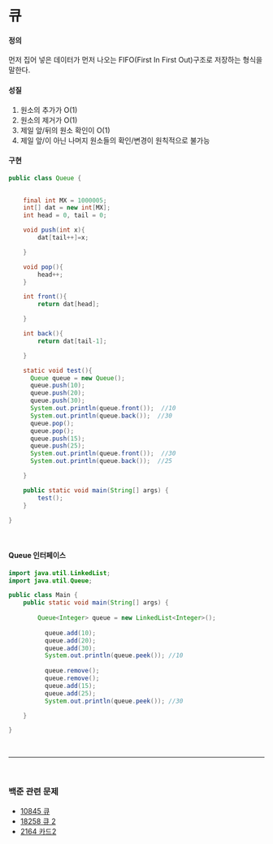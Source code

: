 # 큐

#### 정의
먼저 집어 넣은 데이터가 먼저 나오는 FIFO(First In First Out)구조로 저장하는 형식을 말한다.

#### 성질
1) 원소의 추가가 O(1)
2) 원소의 제거가 O(1)
3) 제일 앞/뒤의 원소 확인이 O(1)
4) 제일 앞/이 아닌 나머지 원소들의 확인/변경이 원칙적으로 불가능

#### 구현

```java
public class Queue {
	

	final int MX = 1000005;
	int[] dat = new int[MX];
	int head = 0, tail = 0;

	void push(int x){
		dat[tail++]=x;

	}

	void pop(){
		head++;
	}

	int front(){
		return dat[head];

	}

	int back(){
		return dat[tail-1];

	}

	static void test(){
	  Queue queue = new Queue();
	  queue.push(10);
	  queue.push(20);
	  queue.push(30);
	  System.out.println(queue.front());  //10
	  System.out.println(queue.back());  //30
	  queue.pop(); 
	  queue.pop();
	  queue.push(15); 
	  queue.push(25);	 
	  System.out.println(queue.front());  //30
	  System.out.println(queue.back());  //25

	}

	public static void main(String[] args) {
		test();
	}

}
```

<br>

#### Queue 인터페이스

```java
import java.util.LinkedList;
import java.util.Queue;

public class Main {
	public static void main(String[] args) {
		
		Queue<Integer> queue = new LinkedList<Integer>();
		
		  queue.add(10);
		  queue.add(20);
		  queue.add(30);
		  System.out.println(queue.peek()); //10
          
		  queue.remove(); 
		  queue.remove();
		  queue.add(15); 
		  queue.add(25);	 
		  System.out.println(queue.peek()); //30

	}

}
```


<br>

----------------------------

<br>

### 백준 관련 문제

* [10845 큐](https://www.acmicpc.net/problem/10845)
* [18258 큐 2](https://www.acmicpc.net/problem/18258)
* [2164	카드2](https://www.acmicpc.net/problem/2164)